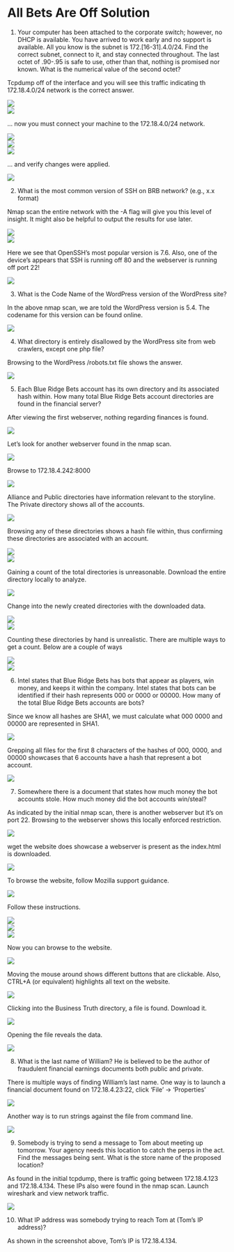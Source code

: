 # All Bets Are Off Solution

1. Your computer has been attached to the corporate switch; however, no DHCP is available. You have arrived to work early and no support is available. All you know is the subnet is 172.[16-31].4.0/24. Find the correct subnet, connect to it, and stay connected throughout. The last octet of .90-.95 is safe to use, other than that, nothing is promised nor known. What is the numerical value of the second octet?

Tcpdump off of the interface and you will see this traffic indicating th 172.18.4.0/24 network is the correct answer.

<img src="img/t01-image1.png" >
<br>
<img src="img/t01-image2.png" >

… now you must connect your machine to the 172.18.4.0/24 network.

<img src="img/t01-image3.png" >
<br>
<img src="img/t01-image4.png" >
<br>
<img src="img/t01-image5.png" >

… and verify changes were applied.

<img src="img/t01-image6.png" >

2. What is the most common version of SSH on BRB network? (e.g., x.x format)

Nmap scan the entire network with the -A flag will give you this level of insight. It might also be helpful to output the results for use later.

<img src="img/t01-image7.png" >
<br>
<img src="img/t01-image8.png" >

Here we see that OpenSSH’s most popular version is 7.6. Also, one of the device’s appears that SSH is running off 80 and the webserver is running off port 22!

<img src="img/t01-image9.png" >

3. What is the Code Name of the WordPress version of the WordPress site?

In the above nmap scan, we are told the WordPress version is 5.4. The codename for this version can be found online. 

<img src="img/t01-image10.png" >

4. What directory is entirely disallowed by the WordPress site from web crawlers, except one php file?

Browsing to the WordPress /robots.txt file shows the answer.

<img src="img/t01-image11.png" >

5. Each Blue Ridge Bets account has its own directory and its associated hash within. How many total Blue Ridge Bets account directories are found in the financial server?

After viewing the first webserver, nothing regarding finances is found.

<img src="img/t01-image12.png" >

Let’s look for another webserver found in the nmap scan.

<img src="img/t01-image13.png" >

Browse to 172.18.4.242:8000

<img src="img/t01-image14.png" >

Alliance and Public directories have information relevant to the storyline. The Private directory shows all of the accounts.

<img src="img/t01-image15.png" >

Browsing any of these directories shows a hash file within, thus confirming these directories are associated with an account.

<img src="img/t01-image16.png" >
<br>
<img src="img/t01-image17.png" >

Gaining a count of the total directories is unreasonable. Download the entire directory locally to analyze.

<img src="img/t01-image18.png" >

Change into the newly created directories with the downloaded data.

<img src="img/t01-image19.png" >
<br>
<img src="img/t01-image20.png" >

Counting these directories by hand is unrealistic. There are multiple ways to get a count. Below are a couple of ways

<img src="img/t01-image21.png" >
<br>
<img src="img/t01-image22.png" >

6. Intel states that Blue Ridge Bets has bots that appear as players, win money, and keeps it within the company. Intel states that bots can be identified if their hash represents 000 or 0000 or 00000. How many of the total Blue Ridge Bets accounts are bots?

Since we know all hashes are SHA1, we must calculate what 000 0000 and 00000 are represented in SHA1.
   
<img src="img/t01-image23.png" >

Grepping all files for the first 8 characters of the hashes of 000, 0000, and 00000 showcases that 6 accounts have a hash that represent a bot account.

<img src="img/t01-image24.png" >

7. Somewhere there is a document that states how much money the bot accounts stole. How much money did the bot accounts win/steal?

As indicated by the initial nmap scan, there is another webserver but it’s on port 22. Browsing to the webserver shows this locally enforced restriction.

<img src="img/t01-image25.png" >

wget the website does showcase a webserver is present as the index.html is downloaded.

<img src="img/t01-image26.png" >

To browse the website, follow Mozilla support guidance.

<img src="img/t01-image27.png" >

Follow these instructions.

<img src="img/t01-image28.png" >
<br>
<img src="img/t01-image29.png" >
<br>
<img src="img/t01-image30.png" >

Now you can browse to the website.

<img src="img/t01-image31.png" >

Moving the mouse around shows different buttons that are clickable. Also, CTRL+A (or equivalent) highlights all text on the website.

<img src="img/t01-image32.png" >

Clicking into the Business Truth directory, a file is found. Download it.

<img src="img/t01-image33.png" >

Opening the file reveals the data.

<img src="img/t01-image34.png" >

8. What is the last name of William? He is believed to be the author of fraudulent financial earnings documents both public and private.

There is multiple ways of finding William’s last name. One way is to launch a financial document found on 172.18.4.23:22, click ‘File’ -> ‘Properties’

<img src="img/t01-image35.png" >

Another way is to run strings against the file from command line.

<img src="img/t01-image36.png" >

9. Somebody is trying to send a message to Tom about meeting up tomorrow. Your agency needs this location to catch the perps in the act. Find the messages being sent. What is the store name of the proposed location?

As found in the initial tcpdump, there is traffic going between 172.18.4.123 and 172.18.4.134. These IPs also were found in the nmap scan. Launch wireshark and view network traffic.

<img src="img/t01-image37.png" >

10. What IP address was somebody trying to reach Tom at (Tom’s IP address)?

As shown in the screenshot above, Tom’s IP is 172.18.4.134.

 
